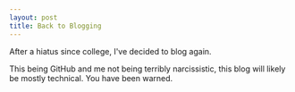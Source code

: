 ```yaml
---
layout: post
title: Back to Blogging
---
```


After a hiatus since college, I've decided to blog again.

This being GitHub and me not being terribly narcissistic, this blog will likely be mostly technical. You have been warned.
